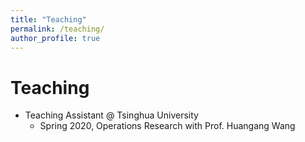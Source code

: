 ```yaml
---
title: "Teaching"
permalink: /teaching/
author_profile: true
---
```


# Teaching
- Teaching Assistant @ Tsinghua University
  - Spring 2020, Operations Research with Prof. Huangang Wang
